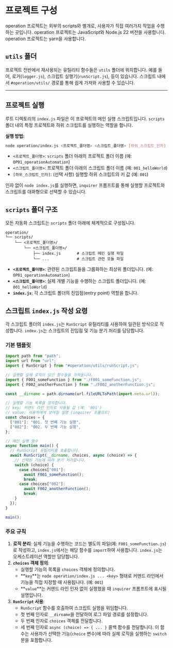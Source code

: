 # 프로젝트 구성

operation 프로젝트는 외부의 scripts와 별개로, 사용자가 직접 여러가지 작업을 수행하는 곳입니다.
operation 프로젝트는 JavaScript와 Node.js 22 버전을 사용합니다.
operation 프로젝트는 yarn을 사용합니다.

## `utils` 폴더

프로젝트 전반에서 재사용되는 유틸리티 함수들은 `utils` 폴더에 위치합니다.
예를 들어, 로거(`logger.js`), 스크립트 실행기(`runScript.js`), 등이 있습니다.
스크립트 내에서 `#operation/utils/` 경로를 통해 쉽게 가져와 사용할 수 있습니다.

---

## 프로젝트 실행

루트 디렉토리의 `index.js` 파일은 이 프로젝트의 메인 실행 스크립트입니다.
`scripts` 폴더 내의 특정 프로젝트와 하위 스크립트를 실행하는 역할을 합니다.

**실행 방법:**

```bash
node operation/index.js <프로젝트_폴더명> <스크립트_폴더명> [하위_스크립트_인자]
```

- `<프로젝트_폴더명>`: `scripts` 폴더 아래의 프로젝트 폴더 이름 (예: `OP01_operationAutomation`)
- `<스크립트_폴더명>`: 프로젝트 폴더 아래의 스크립트 폴더 이름 (예: `001_helloWorld`)
- `[하위_스크립트_인자]`: (선택 사항) 실행할 하위 스크립트의 키 값 (예: `001`)

인자 없이 `node index.js`를 실행하면, `inquirer` 프롬프트를 통해 실행할 프로젝트와 스크립트를 대화형으로 선택할 수 있습니다.

## `scripts` 폴더 구조

모든 자동화 스크립트는 `scripts` 폴더 아래에 체계적으로 구성됩니다.

```
operation/
└── scripts/
    └── <프로젝트_폴더명>/
        └── <스크립트_폴더명>/
            ├── index.js       # 스크립트 메인 실행 파일
            └── ...            # 스크립트 관련 모듈 파일
```

- **`<프로젝트_폴더명>`**: 관련된 스크립트들을 그룹화하는 최상위 폴더입니다. (예: `OP01_operationAutomation`)
- **`<스크립트_폴더명>`**: 실제 개별 기능을 수행하는 스크립트 폴더입니다. (예: `001_helloWorld`)
- **`index.js`**: 각 스크립트 폴더의 진입점(entry point) 역할을 합니다.

## 스크립트 `index.js` 작성 요령

각 스크립트 폴더의 `index.js`는 `RunScript` 유틸리티를 사용하여 일관된 방식으로 작성합니다. `index.js`는 스크립트의 진입점 및 기능 분기 처리를 담당합니다.

### 기본 템플릿

```javascript
import path from "path";
import url from "url";
import { RunScript } from "#operation/utils/runScript.js";

// 실행할 실제 로직이 담긴 함수들을 가져옵니다.
import { F001_someFunction } from "./F001_someFunction.js";
import { F002_anotherFunction } from "./F002_anotherFunction.js";

const __dirname = path.dirname(url.fileURLToPath(import.meta.url));

// 실행할 기능 목록을 정의합니다.
// key: 커맨드 라인 인자로 사용될 값 (예: '001')
// value: 사용자에게 보여질 설명 (inquirer 프롬프트)
const choices = {
  ["001"]: "001. 첫 번째 기능 실행",
  ["002"]: "002. 두 번째 기능 실행",
};

// 메인 실행 함수
async function main() {
  // RunScript 유틸리티를 호출합니다.
  await RunScript(__dirname, choices, async (choice) => {
    // 선택된 기능에 따라 분기 처리합니다.
    switch (choice) {
      case choices["001"]:
        await F001_someFunction();
        break;
      case choices["002"]:
        await F002_anotherFunction();
        break;
    }
  });
}

main();
```

### 주요 규칙

1.  **로직 분리**: 실제 기능을 수행하는 코드는 별도의 파일(예: `F001_someFunction.js`)로 작성하고, `index.js`에서는 해당 함수를 `import`하여 사용합니다. `index.js`는 오케스트레이션 역할만 담당합니다.
2.  **`choices` 객체 정의**:
    - 실행할 기능의 목록을 `choices` 객체에 정의합니다.
    - **`key`**는 `node operation/index.js ... <key>` 형태로 커맨드 라인에서 기능을 직접 지정할 때 사용됩니다. (예: `001`)
    - **`value`**는 커맨드 라인 인자 없이 실행했을 때 `inquirer` 프롬프트에 표시될 설명입니다.
3.  **`RunScript` 사용**:
    - `RunScript` 함수를 호출하여 스크립트 실행을 위임합니다.
    - 첫 번째 인자로 `__dirname`을 전달하여 로그 파일 경로를 설정합니다.
    - 두 번째 인자로 `choices` 객체를 전달합니다.
    - 세 번째 인자로 `async (choice) => { ... }` 콜백 함수를 전달합니다. 이 함수는 사용자가 선택한 기능(`choice` 변수)에 따라 실제 로직을 실행하는 `switch` 문을 포함합니다.
